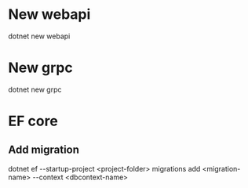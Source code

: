 # New webapi 
dotnet new webapi
# New grpc
dotnet new grpc

# EF core
## Add migration
dotnet ef --startup-project \<project-folder\> migrations add \<migration-name\> --context \<dbcontext-name\>

